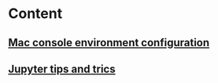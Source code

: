 # Content

## [Mac console environment configuration](mac-console.md)

## [Jupyter tips and trics](jupyter-tips-and-trics.md)
